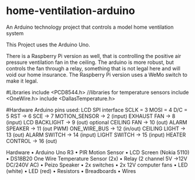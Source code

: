 # home-ventilation-arduino
An Arduino technology project that 
controls a model home ventilation system

This Project uses the Arduino Uno.

There is a Raspberry Pi version as well, 
that is controlling the positive air pressure ventilation fan
in the ceiling. The arduino is more robust, but controls the fan
through a relay, something that is not legal here and will void our 
home insurance. The Raspberry Pi version uses a WeMo switch to make it legal.

#Libraries
include <PCD8544.h>
//libraries for temperature sensors 
include <OneWire.h>
include <DallasTemperature.h>

#Hardware
Arduino pins used:
LCD SPI interface
  SCLK = 3
  MOSI = 4 
  D/C = 5 
  RST -> 6 
  SCE -> 7
MOTION_SENSOR -> 2 (input)
EXHAUST FAN  -> 8 (input)
LCD BACKLIGHT  -> 9 (out) optional
CEILING FAN  -> 10 (out)
ALARM SPEAKER -> 11 (out PWM)
ONE_WIRE_BUS -> 12 (in/out)
CEILING LIGHT -> 13 (out)
ALARM SWITCH -> 14 (input) 
LIGHT SWITCH -> 15 (input) 
HEATER CONTROL -> 16 (out)
       
Hardware
•	Arduino Uno R3
•	PIR Motion Sensor
•	LCD Screen (Nokia 5110) 
•	DS18B20 One Wire Temperature Sensor (2x)
•	Relay (2 channel 5V ->12V DC/240V AC)
•	Peizo Speaker 
•	2x switches 
•	2x 12V computer fans 
•	LED (white)
•	LED (red)
•	Resistors 
•	Breadboards 
•	Wires
